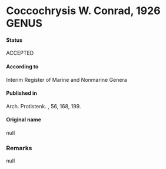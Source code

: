 Coccochrysis W. Conrad, 1926 GENUS
=======

#### Status
ACCEPTED

#### According to
Interim Register of Marine and Nonmarine Genera

#### Published in
Arch. Protistenk. , 56, 168, 199.

#### Original name
null

### Remarks
null